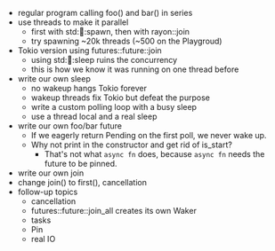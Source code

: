 - regular program calling foo() and bar() in series
- use threads to make it parallel
  - first with std::thread::spawn, then with rayon::join
  - try spawning ~20k threads (~500 on the Playgroud)
- Tokio version using futures::future::join
  - using std::thread::sleep ruins the concurrency
  - this is how we know it was running on one thread before
- write our own sleep
  - no wakeup hangs Tokio forever
  - wakeup threads fix Tokio but defeat the purpose
  - write a custom polling loop with a busy sleep
  - use a thread local and a real sleep
- write our own foo/bar future
  - If we eagerly return Pending on the first poll, we never wake up.
  - Why not print in the constructor and get rid of is_start?
    - That's not what `async fn` does, because `async fn` needs the future to
      be pinned.
- write our own join
- change join() to first(), cancellation
- follow-up topics
  - cancellation
  - futures::future::join_all creates its own Waker
  - tasks
  - Pin
  - real IO
